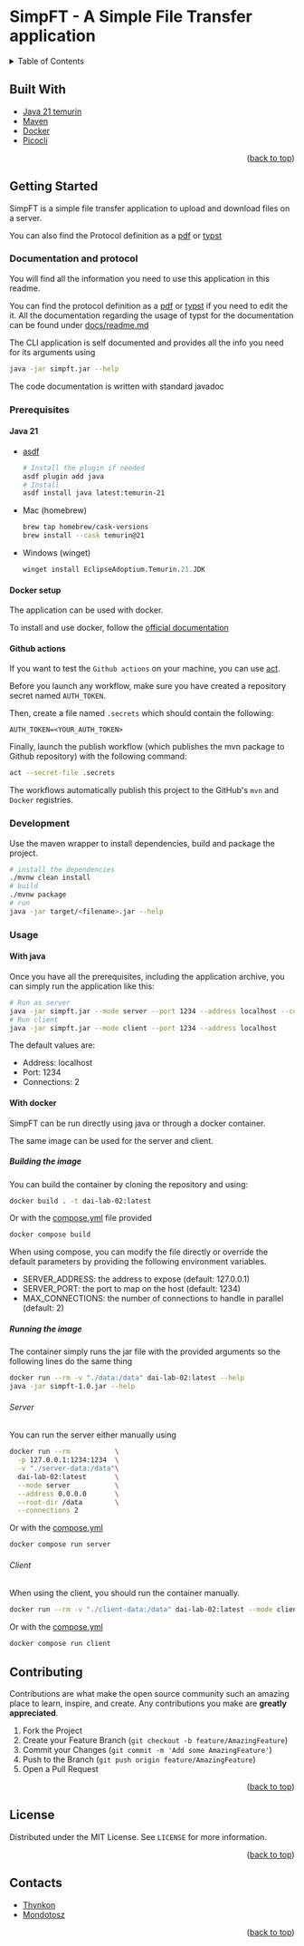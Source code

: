 # SimpFT - A Simple File Transfer application

<a name="readme-top"></a>

<details>
  <summary>Table of Contents</summary>
  <ol>
    <li>
        <a href="#built-with">Built With</a>
    </li>
    <li>
      <a href="#getting-started">Getting Started</a>
      <ul>
        <li><a href="#documentation-and-protocol">Documentation and protocol</a></li>
        <li>
          <a href="#prerequisites">Prerequisites</a>
          <ul>
            <li><a href="#java-21">Java 21</a></li>
            <li><a href="#docker-setup">Docker setup</a></li>
            <li><a href="#github-actions">GitHub actions</a></li>
          </ul>
        </li>
            <li><a href="#development">Development</a></li>
        <li>
          <a href="#usage">Usage</a>
          <ul>
            <li><a href="#with-java">With java</a></li>
            <li>
              <a href="#with-docker">With docker</a>
              <ul>
                <li><a href="#building-the-image">Building the image</a></li>
                <li>
                  <a href="#running-the-image">Running the image</a>
                  <ul>
                    <li><a href="#server">Server</a></li>
                    <li><a href="#client">Client</a></li>
                  </ul>
                </li>
              </ul>
            </li>
          </ul>
        </li>
      </ul>
    </li>
    <li><a href="#contributing">Contributions</a></li>
    <li><a href="#license">License</a></li>
    <li><a href="#contacts">Contacts</a></li>
  </ol>
</details>

## Built With

- [Java 21 temurin][java]
- [Maven][maven]
- [Docker][docker]
- [Picocli][picocli]

<p align="right">(<a href="#readme-top">back to top</a>)</p>

<!-- GETTING STARTED -->

## Getting Started

SimpFT is a simple file transfer application to upload and download files on a
server.

You can also find the Protocol definition as a [pdf](./docs/proto.pdf) or [typst](./docs/proto.typ)

### Documentation and protocol

You will find all the information you need to use this application in this readme.

You can find the protocol definition as a [pdf](./docs/proto.pdf) or [typst](./docs/proto.typ) if you need to edit
the it. All the documentation regarding the usage of typst for the documentation
can be found under [docs/readme.md](./docs/README.md)

The CLI application is self documented and provides all the info you need for its
arguments using

```bash
java -jar simpft.jar --help
```

The code documentation is written with standard javadoc

### Prerequisites

#### Java 21

- [asdf][asdf]

  ```sh
  # Install the plugin if needed
  asdf plugin add java
  # Install
  asdf install java latest:temurin-21
  ```

- Mac (homebrew)

  ```zsh
  brew tap homebrew/cask-versions
  brew install --cask temurin@21
  ```

- Windows (winget)

  ```ps
  winget install EclipseAdoptium.Temurin.21.JDK
  ```

#### Docker setup

The application can be used with docker.

To install and use docker, follow the [official documentation](https://docs.docker.com/engine/install/)

#### Github actions

If you want to test the `Github actions` on your machine, you can use [act](https://github.com/nektos/act).

Before you launch any workflow, make sure you have created a repository secret named `AUTH_TOKEN`.

Then, create a file named `.secrets` which should contain the following:

```env
AUTH_TOKEN=<YOUR_AUTH_TOKEN>
```

Finally, launch the publish workflow (which publishes the mvn package to Github repository) with the following command:

```sh
act --secret-file .secrets
```


The workflows automatically publish this project to the GitHub's `mvn` and `Docker` registries.

### Development

Use the maven wrapper to install dependencies, build and package the project.

```sh
# install the dependencies
./mvnw clean install
# build
./mvnw package
# run
java -jar target/<filename>.jar --help
```

### Usage

#### With java

Once you have all the prerequisites, including the application archive, you can
simply run the application like this:

```bash
# Run as server
java -jar simpft.jar --mode server --port 1234 --address localhost --connections 2 --root-dir /path/to/dir
# Run client
java -jar simpft.jar --mode client --port 1234 --address localhost
```

The default values are:

- Address: localhost
- Port: 1234
- Connections: 2

#### With docker

SimpFT can be run directly using java or through a docker container.

The same image can be used for the server and client.

##### Building the image

You can build the container by cloning the repository and using:

```bash
docker build . -t dai-lab-02:latest
```

Or with the [compose.yml][compose] file provided

```bash
docker compose build
```

When using compose, you can modify the file directly or override the default
parameters by providing the following environment variables.

- SERVER_ADDRESS: the address to expose (default: 127.0.0.1)
- SERVER_PORT: the port to map on the host (default: 1234)
- MAX_CONNECTIONS: the number of connections to handle in parallel (default: 2)

##### Running the image

The container simply runs the jar file with the provided arguments so the
following lines do the same thing

```bash
docker run --rm -v "./data:/data" dai-lab-02:latest --help
java -jar simpft-1.0.jar --help
```

###### Server

You can run the server either manually using

```bash
docker run --rm           \
  -p 127.0.0.1:1234:1234  \
  -v "./server-data:/data"\
  dai-lab-02:latest       \
  --mode server           \
  --address 0.0.0.0       \
  --root-dir /data        \
  --connections 2
```

Or with the [compose.yml][compose]

```bash
docker compose run server
```

###### Client

When using the client, you should run the container manually.

```bash
docker run --rm -v "./client-data:/data" dai-lab-02:latest --mode client -a <server-address>
```

Or with the [compose.yml][compose]

```bash
docker compose run client
```

<!-- CONTRIBUTING -->

## Contributing

Contributions are what make the open source community such an amazing place to learn, inspire, and create. Any contributions you make are **greatly appreciated**.

1. Fork the Project
2. Create your Feature Branch (`git checkout -b feature/AmazingFeature`)
3. Commit your Changes (`git commit -m 'Add some AmazingFeature'`)
4. Push to the Branch (`git push origin feature/AmazingFeature`)
5. Open a Pull Request

<p align="right">(<a href="#readme-top">back to top</a>)</p>

<!-- LICENSE -->

## License

Distributed under the MIT License. See `LICENSE` for more information.

<p align="right">(<a href="#readme-top">back to top</a>)</p>

<!-- CONTACT -->

## Contacts

- [Thynkon](https://github.com/Thynkon)
- [Mondotosz](https://github.com/Mondotosz)

<p align="right">(<a href="#readme-top">back to top</a>)</p>

<!-- MARKDOWN LINKS & IMAGES -->
<!-- https://www.markdownguide.org/basic-syntax/#reference-style-links -->

[java]: https://adoptium.net/temurin/releases/
[maven]: https://maven.apache.org/
[docker]: https://www.docker.com/
[picocli]: https://picocli.info/
[asdf]: https://asdf-vm.com/
[compose]: ./compose.yml
